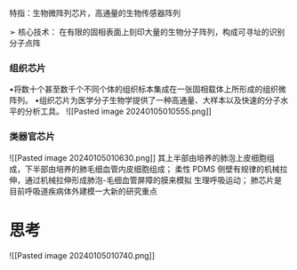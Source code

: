 特指：生物微阵列芯片，高通量的生物传感器阵列 

➢ 核心技术：
在有限的固相表面上刻印大量的生物分子阵列，构成可寻址的识别分子点阵

### 组织芯片
•将数十个甚至数千个不同个体的组织标本集成在一张固相载体上所形成的组织微阵列。
•组织芯片为医学分子生物学提供了一种高通量、大样本以及快速的分子水平的分析工具。
![[Pasted image 20240105010555.png]]

### 类器官芯片
![[Pasted image 20240105010630.png]]
其上半部由培养的肺泡上皮细胞组成，下半部由培养的肺毛细血管内皮细胞组成；
柔性 PDMS 侧壁有规律的机械拉伸，通过机械拉伸形成肺泡-毛细血管屏障的膜来模拟 生理呼吸运动；
肺芯片是目前呼吸道疾病体外建模一大新的研究重点


# 思考
![[Pasted image 20240105010740.png]]